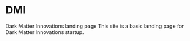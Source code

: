 # DMI
Dark Matter Innovations landing page
This site is a basic landing page for Dark Matter Innovations startup.
